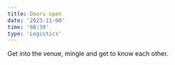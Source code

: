 ```yaml
---
title: Doors open
date: '2023-11-08'
time: '08:30'
type: 'Logistics'
---
```


Get into the venue, mingle and get to know each other.